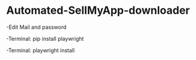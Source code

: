 # Automated-SellMyApp-downloader
-Edit Mail and password

-Terminal: pip install playwright


-Terminal: playwright install




